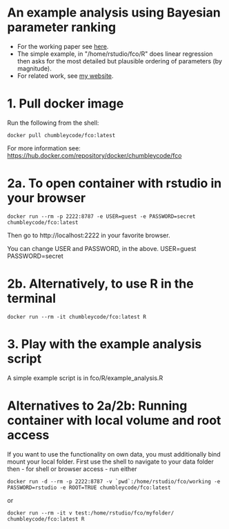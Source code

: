 # An example analysis using Bayesian parameter ranking

* For the working paper see [here](https://chumbleycode.github.io/docs/papers_reports/fcr_apa.pdf).
* The simple example, in "/home/rstudio/fco/R" does linear regression then asks for the most detailed but plausible ordering of parameters (by magnitude).
* For related work, see [my website](https://chumbleycode.github.io).

# 1. Pull docker image 

Run the following from the shell:

```
docker pull chumbleycode/fco:latest
```

For more information see: https://hub.docker.com/repository/docker/chumbleycode/fco

# 2a. To open container with rstudio in your browser

```
docker run --rm -p 2222:8787 -e USER=guest -e PASSWORD=secret chumbleycode/fco:latest
```

Then go to http://localhost:2222 in your favorite browser.

You can change USER and PASSWORD, in the above. 
USER=guest
PASSWORD=secret

# 2b. Alternatively, to use R in the terminal

```
docker run --rm -it chumbleycode/fco:latest R
````

# 3. Play with the example analysis script

A simple example script is in fco/R/example_analysis.R


# Alternatives to 2a/2b: Running container with local volume and root access

If you want to use the functionality on own data, you must additionally bind mount your local folder. First use the shell to navigate to your data folder then - for shell or browser access - run either 

```
docker run -d --rm -p 2222:8787 -v `pwd`:/home/rstudio/fco/working -e PASSWORD=rstudio -e ROOT=TRUE chumbleycode/fco:latest
```

or

```
docker run --rm -it v test:/home/rstudio/fco/myfolder/ chumbleycode/fco:latest R
````

